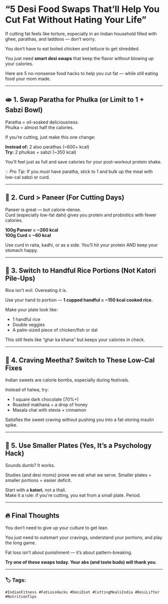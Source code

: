# “5 Desi Food Swaps That’ll Help You Cut Fat Without Hating Your Life”

If cutting fat feels like torture, especially in an Indian household filled with ghee, parathas, and laddoos — don’t worry.

You don’t have to eat boiled chicken and lettuce to get shredded.

You just need **smart desi swaps** that keep the flavor without blowing up your calories.

Here are 5 no-nonsense food hacks to help you cut fat — while still eating food your mom made.

---

## 🫓 1. Swap Paratha for Phulka (or Limit to 1 + Sabzi Bowl)

Paratha = oil-soaked deliciousness.  
Phulka = almost half the calories.

If you’re cutting, just make this one change:

**Instead of:** 2 aloo parathas (~600+ kcal)  
**Try:** 2 phulkas + sabzi (~350 kcal)

You’ll feel just as full and save calories for your post-workout protein shake.

💡 *Pro Tip:* If you *must* have paratha, stick to 1 and bulk up the meal with low-cal sabzi or curd.

---

## 🥛 2. Curd > Paneer (For Cutting Days)

Paneer is great — but calorie-dense.  
Curd (especially low-fat dahi) gives you protein and probiotics with fewer calories.

**100g Paneer = ~260 kcal**  
**100g Curd = ~60 kcal**

Use curd in raita, kadhi, or as a side. You’ll hit your protein AND keep your stomach happy.

---

## 🍚 3. Switch to Handful Rice Portions (Not Katori Pile-Ups)

Rice isn't evil. Overeating it is.

Use your hand to portion — **1 cupped handful = ~150 kcal cooked rice.**

Make your plate look like:
- 1 handful rice  
- Double veggies  
- A palm-sized piece of chicken/fish or dal

This still feels like “ghar ka khana” but keeps your calories in check.

---

## 🍬 4. Craving Meetha? Switch to These Low-Cal Fixes

Indian sweets are calorie bombs, especially during festivals.

Instead of halwa, try:
- 1 square dark chocolate (70%+)  
- Roasted makhana + a drop of honey  
- Masala chai with stevia + cinnamon

Satisfies the sweet craving without pushing you into a fat-storing insulin spike.

---

## 🧠 5. Use Smaller Plates (Yes, It’s a Psychology Hack)

Sounds dumb? It works.

Studies (and desi moms) prove we eat what we serve. Smaller plates = smaller portions = easier deficit.

Start with a **katori**, not a thali.  
Make it a rule: if you're cutting, you eat from a small plate. Period.

---

## 🔥 Final Thoughts

You don’t need to give up your culture to get lean.

You just need to outsmart your cravings, understand your portions, and play the long game.

Fat loss isn’t about punishment — it’s about pattern-breaking.

**Try one of these swaps today. Your abs (and taste buds) will thank you.**

---

### 🏷️ Tags:
`#IndianFitness #FatLossHacks #DesiDiet #CuttingMealsIndia #DesiLifter #NutritionTips`
